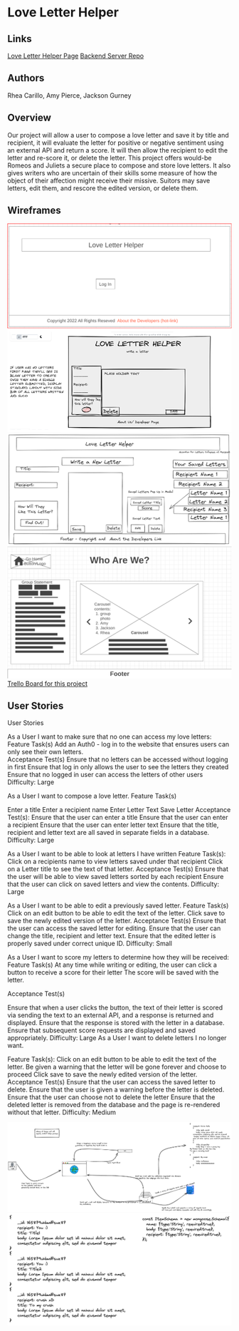 # Love Letter Helper

## Links

[Love Letter Helper Page](https://love-letter-helper.netlify.app/)
[Backend Server Repo](https://github.com/childish-goblinos/love-letter-helper-backend)
## Authors

Rhea Carillo, Amy Pierce, Jackson Gurney

## Overview

Our project will allow a user to compose a love letter and save it by title and recipient, it will evaluate the letter for positive or negative sentiment using an external API and return a score. It will then allow the recipient to edit the letter and re-score it, or delete the letter.
This project offers would-be Romeos and Juliets a secure place to compose and store love letters. It also gives writers who are uncertain of their skills some measure of how the object of their affection might receive their missive. Suitors may save letters, edit them, and rescore the edited version, or delete them.

## Wireframes

![Login Page](./project_prep/images/login.png?raw=true "Login Page")
![Compose A Letter](./project_prep/images/love-letter-compose.png?raw=true "Compose A Letter")
![View Saved and Edit Letters](./project_prep/images/love-letter-edit.png?raw=true "View Saved and Edit Letters")
![About Us](./project_prep/images/about-us.png?raw=true "About Us")
[Trello Board for this project](https://trello.com/b/mJsJb1sX/love-letter-helper)

## User Stories

User Stories

 As a User I want to make sure that no one can access my love letters:
 Feature Task(s)
Add an Auth0 - log in to the website that ensures users can only see their own letters.  
 Acceptance Test(s)
Ensure that no letters can be accessed without logging in first
Ensure that log in only allows the user to see the letters they created
Ensure that no logged in user can access the letters of other users
 Difficulty: Large

As a User I want to compose a love letter.
 Feature Task(s)
  
Enter a title
Enter a recipient name
Enter Letter Text
Save Letter
 Acceptance Test(s):
Ensure that the user can enter a title
Ensure that the user can enter a recipient
Ensure that the user can enter letter text
Ensure that the title, recipient and letter text are all saved in separate fields in a database.
 Difficulty: Large

As a User I want to be able to look at letters I have written
 Feature Task(s):
Click on a recipients name to view letters saved under that recipient
Click on a Letter title to see the text of that letter.
 Acceptance Test(s)
Ensure that the user will be able to view saved letters sorted by each recipient
Ensure that the user can click on saved letters and view the contents.
 Difficulty: Large

As a User I want to be able to edit a previously saved letter.
 Feature Task(s)
Click on an edit button to be able to edit the text of the letter.
Click save to save the newly edited version of the letter.
 Acceptance Test(s)
Ensure that the user can access the saved letter for editing.
Ensure that the user can change the title, recipient and letter text.
Ensure that the edited letter is properly saved under correct unique ID.
 Difficulty: Small

 As a User I want to score my letters to determine how they will be received:
 Feature Task(s)
At any time while writing or editing, the user can click a button to receive a score for their letter
The score will be saved with the letter.

 Acceptance Test(s)

Ensure that when a user clicks the button, the text of their letter is scored via sending the text to an external API, and a response is returned and displayed.
Ensure that the response is stored with the letter in a database.
Ensure that subsequent score requests are displayed and saved appropriately.
 Difficulty: Large
As a User I want to delete letters I no longer want.

 Feature Task(s):
Click on an edit button to be able to edit the text of the letter.
Be given a warning that the letter will be gone forever and choose to proceed
Click save to save the newly edited version of the letter.
 Acceptance Test(s)
Ensure that the user can access the saved letter to delete.
Ensure that the user is given a warning before the letter is deleted.
Ensure that the user can choose not to delete the letter
Ensure that the deleted letter is removed from the database and the page is re-rendered without that letter.
 Difficulty: Medium

![UML](./project_prep/images/uml.png?raw=true "UML")
![Schema and Constructors](./project_prep/images/scema_constructor.excalidraw.png?raw=true "Schema and Constructors")
